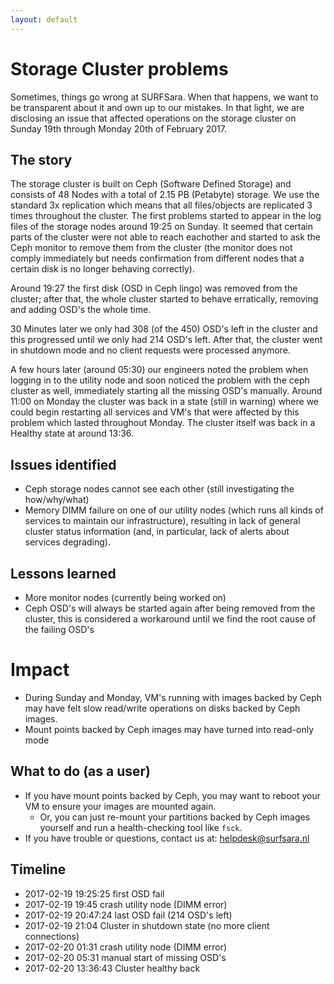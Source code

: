 ```yaml
---
layout: default
---
```


# Storage Cluster problems

Sometimes, things go wrong at SURFSara. When that happens, we want to be transparent about it and own up to our mistakes. In that light, we are disclosing an issue that affected operations on the storage cluster on Sunday 19th through Monday 20th of February 2017.

## The story

The storage cluster is built on Ceph (Software Defined Storage) and consists of 48 Nodes with a total of 2.15 PB (Petabyte) storage. We use the standard 3x replication which means that all files/objects are replicated 3 times throughout the cluster. The first problems started to appear in the log files of the storage nodes around 19:25 on Sunday. It seemed that certain parts of the cluster were not able to reach eachother and started to ask the Ceph monitor to remove them from the cluster (the monitor does not comply immediately but needs confirmation from different nodes that a certain disk is no longer behaving correctly).

Around 19:27 the first disk (OSD in Ceph lingo) was removed from the cluster; after that, the whole cluster started to behave erratically, removing and adding OSD's the whole time.

30 Minutes later we only had 308 (of the 450) OSD's left in the cluster and this progressed until we only had 214 OSD's left. After that, the cluster went in shutdown mode and no client requests were processed anymore.

A few hours later (around 05:30) our engineers noted the problem when logging in to the utility node and soon noticed the problem with the ceph cluster as well, immediately starting all the missing OSD's manually. Around 11:00 on Monday the cluster was back in a state (still in warning) where we could begin restarting all services and VM's that were affected by this problem which lasted throughout Monday. The cluster itself was back in a Healthy state at around 13:36.

## Issues identified

* Ceph storage nodes cannot see each other (still investigating the how/why/what)
* Memory DIMM failure on one of our utility nodes (which runs all kinds of services to maintain our infrastructure), resulting in lack of general cluster status information (and, in particular, lack of alerts about services degrading).

## Lessons learned

* More monitor nodes (currently being worked on)
* Ceph OSD's will always be started again after being removed from the cluster, this is considered a workaround until we find the root cause of the failing OSD's

# Impact

* During Sunday and Monday, VM's running with images backed by Ceph may have felt slow read/write operations on disks backed by Ceph images.
* Mount points backed by Ceph images may have turned into read-only mode

## What to do (as a user)

* If you have mount points backed by Ceph, you may want to reboot your VM to ensure your images are mounted again.
  * Or, you can just re-mount your partitions backed by Ceph images yourself and run a health-checking tool like `fsck`.
* If you have trouble or questions, contact us at: helpdesk@surfsara.nl

## Timeline

* 2017-02-19 19:25:25 first OSD fail
* 2017-02-19 19:45 crash utility node (DIMM error)
* 2017-02-19 20:47:24 last OSD fail (214 OSD's left)
* 2017-02-19 21:04 Cluster in shutdown state (no more client connections)
* 2017-02-20 01:31 crash utility node (DIMM error)
* 2017-02-20 05:31 manual start of missing OSD's
* 2017-02-20 13:36:43 Cluster healthy back
